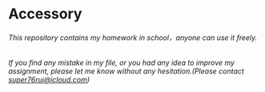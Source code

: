 # Accessory
###### This repository contains my homework in school，anyone can use it freely.
###### If you find any mistake in my file, or you had any idea to improve my assignment, please let me know without any hesitation.(Please contact super76rui@icloud.com)
